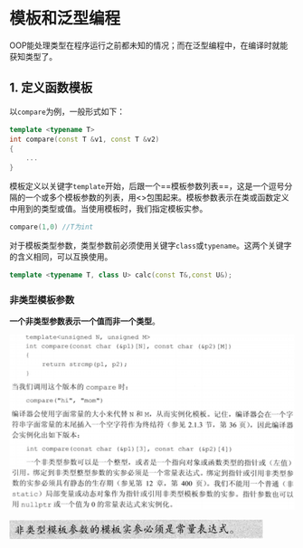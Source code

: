 # 模板和泛型编程

OOP能处理类型在程序运行之前都未知的情况；而在泛型编程中，在编译时就能获知类型了。

## 1. 定义函数模板

以`compare`为例，一般形式如下：

```c++
template <typename T>
int compare(const T &v1, const T &v2)
{
	...
}
```

模板定义以关键字`template`开始，后跟一个==模板参数列表==，这是一个逗号分隔的一个或多个模板参数的列表，用<>包围起来。模板参数表示在类或函数定义中用到的类型或值。当使用模板时，我们指定模板实参。

```c++
compare(1,0) //T为int
```

对于模板类型参数，类型参数前必须使用关键字`class`或`typename`。这两个关键字的含义相同，可以互换使用。

```c++
template <typename T, class U> calc(const T&,const U&);
```

### 非类型模板参数

**一个非类型参数表示一个值而非一个类型**。

![image-20210329204825231](第十六章——模板与泛型编程.assets/image-20210329204825231.png)

![image-20210329204911315](第十六章——模板与泛型编程.assets/image-20210329204911315.png)